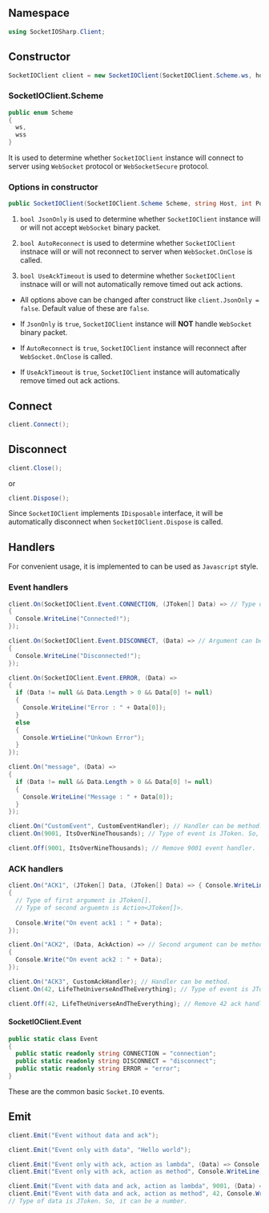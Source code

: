 ## Namespace ##
```csharp
using SocketIOSharp.Client;
```
## Constructor ##
```csharp
SocketIOClient client = new SocketIOClient(SocketIOClient.Scheme.ws, host, port);
```
### SocketIOClient.Scheme ###
```csharp
public enum Scheme
{
  ws,
  wss
}
```
It is used to determine whether `SocketIOClient` instance will connect to server using `WebSocket` protocol or `WebSocketSecure` protocol. 

### Options in constructor ###
```csharp
public SocketIOClient(SocketIOClient.Scheme Scheme, string Host, int Port, bool JsonOnly = false, bool AutoReconnect = false, bool UseAckTimeout = false)
```

1. ```bool JsonOnly``` is used to determine whether `SocketIOClient` instance will or will not accept `WebSocket` binary packet.

2. ```bool AutoReconnect``` is used to determine whether `SocketIOClient` instnace will or will not reconnect to server when `WebSocket.OnClose` is called.

3. ```bool UseAckTimeout``` is used to determine whether `SocketIOClient` instnace will or will not automatically remove timed out ack actions.

- All options above can be changed after construct like ```client.JsonOnly = false```. Default value of these are `false`. 

- If `JsonOnly` is `true`, `SocketIOClient` instance will **NOT** handle `WebSocket` binary packet.

- If `AutoReconnect` is `true`, `SocketIOClient` instance will reconnect after `WebSocket.OnClose` is called.

- If `UseAckTimeout` is `true`, `SocketIOClient` instance will automatically remove timed out ack actions.

## Connect ##
```csharp
client.Connect();
```

## Disconnect ##
```csharp
client.Close();
```
or
```csharp
client.Dispose();
```

Since `SocketIOClient` implements `IDisposable` interface, it will be automatically disconnect when `SocketIOClient.Dispose` is called.

## Handlers ##
For convenient usage, it is implemented to can be used as `Javascript` style.

### Event handlers ###
```csharp
client.On(SocketIOClient.Event.CONNECTION, (JToken[] Data) => // Type of argument is JToken[].
{
  Console.WriteLine("Connected!");
});

client.On(SocketIOClient.Event.DISCONNECT, (Data) => // Argument can be used without type.
{
  Console.WriteLine("Disconnected!");
});

client.On(SocketIOClient.Event.ERROR, (Data) =>
{
  if (Data != null && Data.Length > 0 && Data[0] != null)
  {
    Console.WriteLine("Error : " + Data[0]);
  }
  else
  {
    Console.WrtieLine("Unkown Error");
  }
});

client.On("message", (Data) => 
{
  if (Data != null && Data.Length > 0 && Data[0] != null)
  {
    Console.WriteLine("Message : " + Data[0]);
  }
});

client.On("CustomEvent", CustomEventHandler); // Handler can be method.
client.On(9001, ItsOverNineThousands); // Type of event is JToken. So, it can be a number.

client.Off(9001, ItsOverNineThousands); // Remove 9001 event handler.
```

### ACK handlers ###
```csharp
client.On("ACK1", (JToken[] Data, (JToken[] Data) => { Console.WriteLine("ACK : " + Data) } =>
{
  // Type of first argument is JToken[].
  // Type of second arguemtn is Action<JToken[]>.
  
  Console.Write("On event ack1 : " + Data);
});

client.On("ACK2", (Data, AckAction) => // Second argument can be method.
{
  Console.Write("On event ack2 : " + Data);
});

client.On("ACK3", CustomAckHandler); // Handler can be method.
client.On(42, LifeTheUniverseAndTheEverything); // Type of event is JToken. So, it can be a number.

client.Off(42, LifeTheUniverseAndTheEverything); // Remove 42 ack handler.
```

#### SocketIOClient.Event ####
```csharp
public static class Event
{
  public static readonly string CONNECTION = "connection";
  public static readonly string DISCONNECT = "disconnect";
  public static readonly string ERROR = "error";
}
```

These are the common basic `Socket.IO` events.

## Emit ##
```csharp
client.Emit("Event without data and ack");

client.Emit("Event only with data", "Hello world");

client.Emit("Event only with ack, action as lambda", (Data) => Console.WriteLine("ACK : " + Data));
client.Emit("Event only with ack, action as method", Console.WriteLine);

client.Emit("Event with data and ack, action as lambda", 9001, (Data) => Console.WriteLine("ACK : " + Data));
client.Emit("Event with data and ack, action as method", 42, Console.WriteLine);
// Type of data is JToken. So, it can be a number.
```
